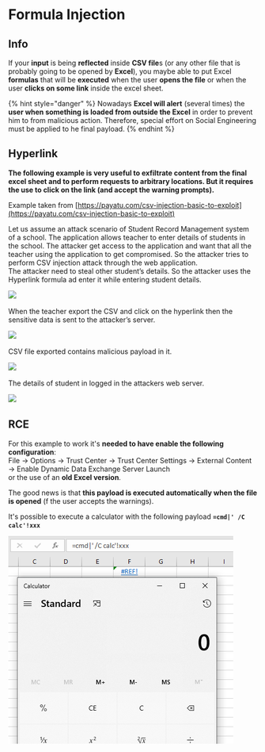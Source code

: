 # Formula Injection

## Info

If your **input** is being **reflected** inside **CSV file**s \(or any other file that is probably going to be opened by **Excel**\), you maybe able to put Excel **formulas** that will be **executed** when the user **opens the file** or when the user **clicks on some link** inside the excel sheet.

{% hint style="danger" %}
Nowadays **Excel will alert** \(several times\) the **user when something is loaded from outside the Excel** in order to prevent him to from malicious action. Therefore, special effort on Social Engineering must be applied to he final payload. 
{% endhint %}

## Hyperlink

**The following example is very useful to exfiltrate content from the final excel sheet and to perform requests to arbitrary locations. But it requires the use to click on the link \(and accept the warning prompts\).**

Example taken from [https://payatu.com/csv-injection-basic-to-exploit](https://payatu.com/csv-injection-basic-to-exploit)

Let us assume an attack scenario of Student Record Management system of a school. The application allows teacher to enter details of students in the school. The attacker get access to the application and want that all the teacher using the application to get compromised. So the attacker tries to perform CSV injection attack through the web application.  
The attacker need to steal other student’s details. So the attacker uses the Hyperlink formula ad enter it while entering student details.

![](https://payatu.com/wp-content/uploads/2017/11/Selection_008.png)

When the teacher export the CSV and click on the hyperlink then the sensitive data is sent to the attacker’s server.

![](https://payatu.com/wp-content/uploads/2017/11/Selection_009.png)

CSV file exported contains malicious payload in it.

![](https://payatu.com/wp-content/uploads/2017/11/Selection_010.png)

The details of student in logged in the attackers web server.

![](https://payatu.com/wp-content/uploads/2017/11/Selection_011.png)

## RCE

For this example to work it's **needed to have enable the following configuration**:  
File → Options → Trust Center → Trust Center Settings → External Content → Enable Dynamic Data Exchange Server Launch  
or the use of an **old Excel version**.

The good news is that **this payload is executed automatically when the file is opened** \(f the user accepts the warnings\).

It's possible to execute a calculator with the following payload **`=cmd|' /C calc'!xxx`**

![](../.gitbook/assets/image%20%2825%29%20%282%29%20%282%29%20%282%29%20%282%29%20%282%29%20%282%29%20%281%29.png)

